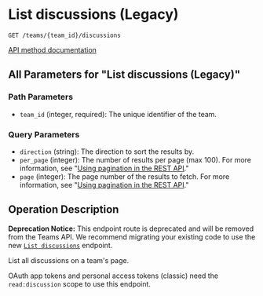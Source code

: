 # List discussions (Legacy)

`GET /teams/{team_id}/discussions`

[API method documentation](https://docs.github.com/rest/teams/discussions#list-discussions-legacy)

## All Parameters for "List discussions (Legacy)"

### Path Parameters

- `team_id` (integer, required): The unique identifier of the team.
### Query Parameters

- `direction` (string): The direction to sort the results by.
- `per_page` (integer): The number of results per page (max 100). For more information, see "[Using pagination in the REST API](https://docs.github.com/rest/using-the-rest-api/using-pagination-in-the-rest-api)."
- `page` (integer): The page number of the results to fetch. For more information, see "[Using pagination in the REST API](https://docs.github.com/rest/using-the-rest-api/using-pagination-in-the-rest-api)."

## Operation Description

**Deprecation Notice:** This endpoint route is deprecated and will be removed from the Teams API. We recommend migrating your existing code to use the new [`List discussions`](https://docs.github.com/rest/teams/discussions#list-discussions) endpoint.

List all discussions on a team's page.

OAuth app tokens and personal access tokens (classic) need the `read:discussion` scope to use this endpoint.

